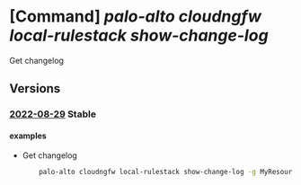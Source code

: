 # [Command] _palo-alto cloudngfw local-rulestack show-change-log_

Get changelog

## Versions

### [2022-08-29](/Resources/mgmt-plane/L3N1YnNjcmlwdGlvbnMve30vcmVzb3VyY2Vncm91cHMve30vcHJvdmlkZXJzL3BhbG9hbHRvbmV0d29ya3MuY2xvdWRuZ2Z3L2xvY2FscnVsZXN0YWNrcy97fS9nZXRjaGFuZ2Vsb2c=/2022-08-29.xml) **Stable**

<!-- mgmt-plane /subscriptions/{}/resourcegroups/{}/providers/paloaltonetworks.cloudngfw/localrulestacks/{}/getchangelog 2022-08-29 -->

#### examples

- Get changelog
    ```bash
        palo-alto cloudngfw local-rulestack show-change-log -g MyResourceGroup -n MyLocalRulestacks
    ```
